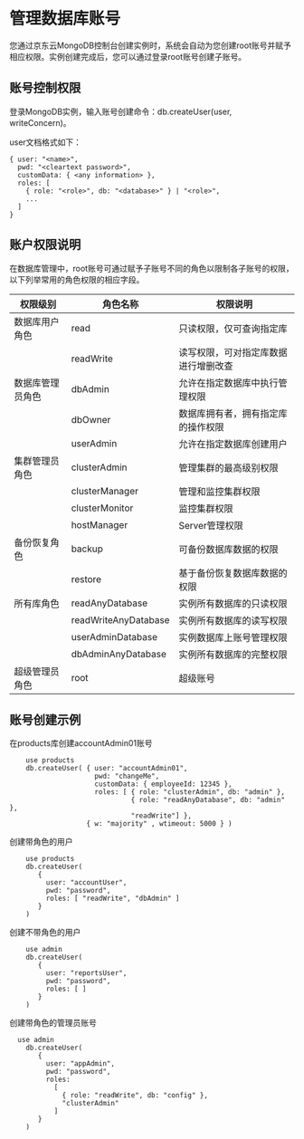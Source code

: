 # 管理数据库账号

您通过京东云MongoDB控制台创建实例时，系统会自动为您创建root账号并赋予相应权限。实例创建完成后，您可以通过登录root账号创建子账号。



## 账号控制权限

登录MongoDB实例，输入账号创建命令：db.createUser(user, writeConcern)。

user文档格式如下：

```
{ user: "<name>",
  pwd: "<cleartext password>",
  customData: { <any information> },
  roles: [
    { role: "<role>", db: "<database>" } | "<role>",
    ...
  ]
}
```



## 账户权限说明

在数据库管理中，root账号可通过赋予子账号不同的角色以限制各子账号的权限，以下列举常用的角色权限的相应字段。

| 权限级别         | 角色名称             | 权限说明                             |
| ---------------- | -------------------- | ------------------------------------ |
| 数据库用户角色   | read                 | 只读权限，仅可查询指定库             |
|                  | readWrite            | 读写权限，可对指定库数据进行增删改查 |
| 数据库管理员角色 | dbAdmin              | 允许在指定数据库中执行管理权限       |
|                  | dbOwner              | 数据库拥有者，拥有指定库的操作权限   |
|                  | userAdmin            | 允许在指定数据库创建用户             |
| 集群管理员角色   | clusterAdmin         | 管理集群的最高级别权限               |
|                  | clusterManager       | 管理和监控集群权限                   |
|                  | clusterMonitor       | 监控集群权限                         |
|                  | hostManager          | Server管理权限                       |
| 备份恢复角色     | backup               | 可备份数据库数据的权限               |
|                  | restore              | 基于备份恢复数据库数据的权限         |
| 所有库角色       | readAnyDatabase      | 实例所有数据库的只读权限             |
|                  | readWriteAnyDatabase | 实例所有数据库的读写权限             |
|                  | userAdminDatabase    | 实例数据库上账号管理权限             |
|                  | dbAdminAnyDatabase   | 实例所有数据库的完整权限             |
| 超级管理员角色   | root                 | 超级账号                             |



## 账号创建示例

在products库创建accountAdmin01账号

```
    use products
    db.createUser( { user: "accountAdmin01",
                     pwd: "changeMe",
                     customData: { employeeId: 12345 },
                     roles: [ { role: "clusterAdmin", db: "admin" },
                              { role: "readAnyDatabase", db: "admin" },
                              "readWrite"] },
                   { w: "majority" , wtimeout: 5000 } )
```

创建带角色的用户

```
    use products
    db.createUser(
       {
         user: "accountUser",
         pwd: "password",
         roles: [ "readWrite", "dbAdmin" ]
       }
    )
```

创建不带角色的用户

```
    use admin
    db.createUser(
       {
         user: "reportsUser",
         pwd: "password",
         roles: [ ]
       }
    )
```

创建带角色的管理员账号

```
  use admin
    db.createUser(
       {
         user: "appAdmin",
         pwd: "password",
         roles:
           [
             { role: "readWrite", db: "config" },
             "clusterAdmin"
           ]
       }
    )
```